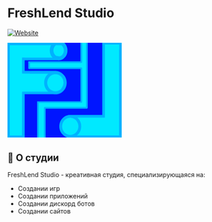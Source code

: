 # FreshLend Studio

[![Website](https://img.shields.io/badge/Visit-Website-blue?style=for-the-badge&logo=google-chrome)](https://freshlend.github.io)

<p><img src="data/images/favicon.png" alt="FreshLend Studio Logo" width="256"></p>

## 🚀 О студии

FreshLend Studio - креативная студия, специализирующаяся на:
- Создании игр
- Создании приложений
- Создании дискорд ботов
- Создании сайтов
